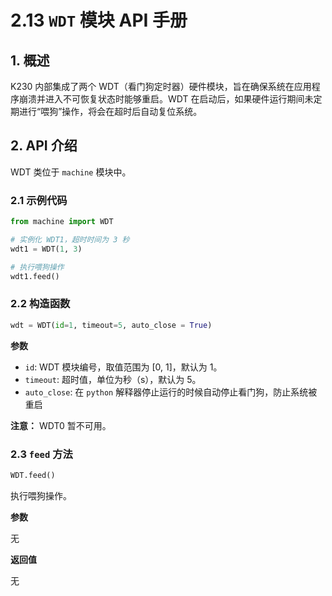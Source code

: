 # 2.13 `WDT` 模块 API 手册

## 1. 概述

K230 内部集成了两个 WDT（看门狗定时器）硬件模块，旨在确保系统在应用程序崩溃并进入不可恢复状态时能够重启。WDT 在启动后，如果硬件运行期间未定期进行“喂狗”操作，将会在超时后自动复位系统。

## 2. API 介绍

WDT 类位于 `machine` 模块中。

### 2.1 示例代码

```python
from machine import WDT

# 实例化 WDT1，超时时间为 3 秒
wdt1 = WDT(1, 3)

# 执行喂狗操作
wdt1.feed()
```

### 2.2 构造函数

```python
wdt = WDT(id=1, timeout=5, auto_close = True)
```

**参数**

- `id`: WDT 模块编号，取值范围为 [0, 1]，默认为 1。
- `timeout`: 超时值，单位为秒（s），默认为 5。
- `auto_close`: 在 `python` 解释器停止运行的时候自动停止看门狗，防止系统被重启

**注意：** WDT0 暂不可用。

### 2.3 `feed` 方法

```python
WDT.feed()
```

执行喂狗操作。

**参数**

无

**返回值**

无
